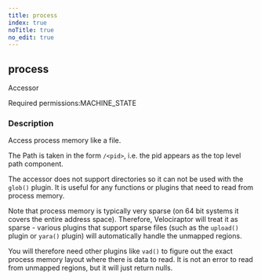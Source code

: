 ```yaml
---
title: process
index: true
noTitle: true
no_edit: true
---
```




<div class="vql_item"></div>


## process
<span class='vql_type label label-warning pull-right page-header'>Accessor</span>


<span class="permission_list vql_type">Required permissions:</span><span class="permission_list linkcolour label label-important">MACHINE_STATE</span>

### Description

Access process memory like a file.

The Path is taken in the form `/<pid>`, i.e. the pid appears as
the top level path component.

The accessor does not support directories so it can not be used
with the `glob()` plugin. It is useful for any functions or
plugins that need to read from process memory.

Note that process memory is typically very sparse (on 64 bit
systems it covers the entire address space). Therefore,
Velociraptor will treat it as sparse - various plugins that
support sparse files (such as the `upload()` plugin or `yara()`
plugin) will automatically handle the unmapped regions.

You will therefore need other plugins like `vad()` to figure out
the exact process memory layout where there is data to read. It is
not an error to read from unmapped regions, but it will just
return nulls.


